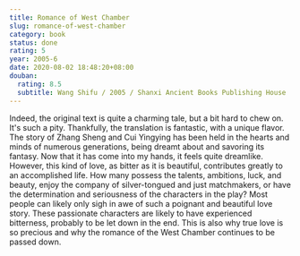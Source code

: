 ```yaml
---
title: Romance of West Chamber
slug: romance-of-west-chamber
category: book
status: done
rating: 5
year: 2005-6
date: 2020-08-02 18:48:20+08:00
douban:
  rating: 8.5
  subtitle: Wang Shifu / 2005 / Shanxi Ancient Books Publishing House
---
```


Indeed, the original text is quite a charming tale, but a bit hard to chew on. It's such a pity. Thankfully, the translation is fantastic, with a unique flavor. The story of Zhang Sheng and Cui Yingying has been held in the hearts and minds of numerous generations, being dreamt about and savoring its fantasy. Now that it has come into my hands, it feels quite dreamlike. However, this kind of love, as bitter as it is beautiful, contributes greatly to an accomplished life. How many possess the talents, ambitions, luck, and beauty, enjoy the company of silver-tongued and just matchmakers, or have the determination and seriousness of the characters in the play? Most people can likely only sigh in awe of such a poignant and beautiful love story. These passionate characters are likely to have experienced bitterness, probably to be let down in the end. This is also why true love is so precious and why the romance of the West Chamber continues to be passed down.
